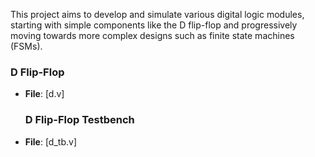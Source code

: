 This project aims to develop and simulate various digital logic modules, starting with simple components like the D flip-flop and progressively moving towards more complex designs such as finite state machines (FSMs).

### D Flip-Flop

- **File**: [d.v]

  ### D Flip-Flop Testbench

- **File**: [d_tb.v]
